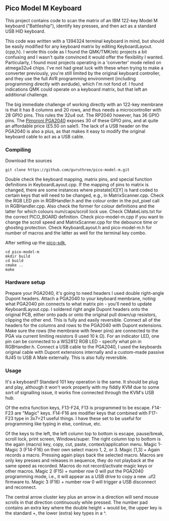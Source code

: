 ## Pico Model M Keyboard

This project contains code to scan the matrix of an IBM 122-key Model M keyboard ("Battleship"), identify key presses, and then act as a standard USB HID keyboard.

This code was written with a 1394324 terminal keyboard in mind, but should be easily modified for any keyboard matrix by editing KeyboardLayout.{cpp,h}.
I wrote this code as I found the QMK/TMK/etc projects a bit confusing and I wasn't quite convinced it would offer the flexibility I wanted.
Particularly, I found most projects operating in a 'converter' mode relied on atmega32u4 chips.
I've not had great luck with these when trying to make a converter previously, you're still limited by the original keyboard controller, and they use the full AVR programming environment (including programming directly with avrdude), which I'm not fond of.
I found indications QMK could operate on a keyboard matrix, but that left an additional challenge.

The big immediate challenge of working directly with an 122-key membrane is that it has 8 columns and 20 rows, and thus needs a microcontroller with 28 GPIO pins.
This rules the 32u4 out.
The RP2040 however, has 36 GPIO pins.
The [Pimoroni PGA2040](https://shop.pimoroni.com/products/pga2040) exposes 30 of these GPIO pins, and at quite an affordable price (£5.50 on sale!).
The lack of a USB header on the PGA2040 is also a plus, as that makes it easy to modify the original keyboard cable to act as a USB cable.

### Compiling

Download the sources
```
git clone https://github.com/guruthree/pico-model-m.git
```

Double check the keyboard mapping, matrix pins, and special function definitions in KeyboardLayout.cpp.
If the mapping of pins to matrix is changed, there are some instances where pinstate[X][Y] is hard coded to certain keys that will need to be changed, e.g., in MatrixScanner.cpp.
Check the RGB LED pin in RGBHandler.h and the colour order in the put_pixel call in RGBHandler.cpp.
Also check the former for colour definitions and the latter for which colours num/caps/scroll lock use.
Check CMakeLists.txt for the correct PICO_BOARD definition.
Check pico-model-m.cpp if you want to change the scroll speed and MatrixScanner.cpp for the debounce time or ghosting protection.
Check KeyboardLayout.h and pico-model-m.h for number of macros and the latter as well for the terminal key combo.

After setting up the [pico-sdk](https://github.com/raspberrypi/pico-sdk),
```
cd pico-model-m
mkdir build
cd build
cmake ..
make
```

### Hardware setup

Prepare your PGA2040, it's going to need headers
I used double right-angle Dupont headers.
Attach a PGA2040 to your keyboard membrane, noting what PGA2040 pin connects to what matrix pin - you'll need to update KeyboardLayout.cpp.
I soldered right angle Dupont headers onto the original PCB, either onto pads or onto the original pull down/up resistors, clipping the other end.
This is fully and easily reversible.
Connect all of the headers for the columns and rows to the PGA2040 with Dupont extensions. 
Make sure the rows (the membrane with fewer pins) are connected to the PGA via current limiting resistors (I used 10 k Ω).
For an indicator LED, one pin can be connected to a WS2812 RGB LED - specify what pin in RGBHandler.h.
Connect a USB cable to the PGA2040, I used the keyboards original cable with Dupont extensions internally and a custom-made passive RJ45 to USB A Male externally.
This is also fully reversible.


### Usage

It's a keyboard?
Standard 101 key operation is the same.
It should be plug and play, although it won't work properly with my fiddly KVM due to some sort of signalling issue, it works fine connected through the KVM's USB hub.

Of the extra function keys, F13-F24, F13 is programmed to be escape.
F14-F23 are "Magic" keys.
F14-F16 are modifier keys that combined with F17-F23 type in 3x7=21 useful things.
I have these set to be useful for programming like typing in else, continue, etc.

Of the keys to the left, the left column top to bottom is escape, pause/break, scroll lock, print screen, Windows/super.
The right column top to bottom is the again (macro) key, copy, cut, paste, context/application menu.
Magic 1-Magic 3 (F14-F16) on their own select macro 1, 2, or 3.
Magic [1,3] + Again records a macro.
Pressing again plays back the selected macro.
Macros are only key presses and releases in sequence, they do not playback at the same speed as recorded.
Macros do not record/activate magic keys or other macros.
Magic 2 (F15) + number row 0 will put the PGA2040 programming mode, i.e., it will appear as a USB drive to copy a new .uf2 firmware to.
Magic 3 (F16) + number row 0 will trigger a USB disconnect and reconnect.

The central arrow cluster key plus an arrow in a direction will send mouse scrolls in that direction continuously while pressed.
The number pad contains an extra key where the double height + would be, the upper key is the standard +, the lower (extra) key types in a ^.

